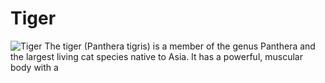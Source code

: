 # Tiger
![Tiger](https://files.worldwildlife.org/wwfcmsprod/images/Tiger_resting_Bandhavgarh_National_Park_India/hero_small/6aofsvaglm_Medium_WW226365.jpg)
The tiger (Panthera tigris) is a member of the genus Panthera and the largest living cat species native to Asia. It has a powerful, muscular body with a 